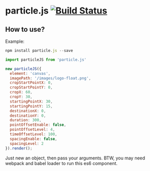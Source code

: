 # particle.js [![Build Status](https://www.travis-ci.org/geoffgu/particle.js.svg?branch=master)](https://www.travis-ci.org/geoffgu/particle.js)
## How to use?
Example:<br/>
```javascript
npm install particle.js --save
```
```javascript
import particleJS from 'particle.js'

new particleJS({
  element: 'canvas',
  imagePath: '/images/logo-float.png',
  cropStartPointX: 0,
  cropStartPointY: 0,
  cropX: 60,
  cropY: 30,
  startingPointX: 30,
  startingPointY: 15,
  destinationX: 0,
  destinationY: 0,
  duration: 300,
  pointOffsetEnable: false,
  pointOffsetLevel: 4,
  timeOffsetLevel: 100,
  spacingEnable: false,
  spacingLevel: 2
}).render();
```

Just new an object, then pass your arguments. BTW, you may need webpack and babel loader to run this es6 component.
